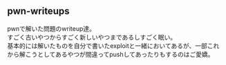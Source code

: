 ## pwn-writeups  

pwnで解いた問題のwriteup達。  
すごく古いやつからすごく新しいやつまであるしすごく眠い。  
基本的には解いたものを自分で書いたexploitと一緒においてあるが、一部これから解こうとしてあるやつが間違ってpushしてあったりもするのはご愛嬌。  

